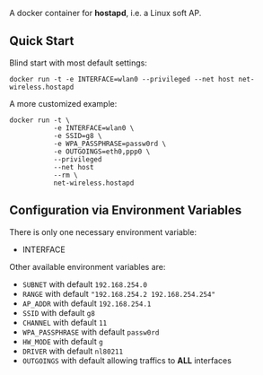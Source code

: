 A docker container for **hostapd**, i.e. a Linux soft AP.

## Quick Start

Blind start with most default settings:
```
docker run -t -e INTERFACE=wlan0 --privileged --net host net-wireless.hostapd
```

A more customized example:
```
docker run -t \
           -e INTERFACE=wlan0 \
           -e SSID=g8 \
           -e WPA_PASSPHRASE=passw0rd \
           -e OUTGOINGS=eth0,ppp0 \
           --privileged
           --net host
           --rm \
           net-wireless.hostapd
```

## Configuration via Environment Variables

There is only one necessary environment variable:
* INTERFACE

Other available environment variables are:
* `SUBNET` with default `192.168.254.0`
* `RANGE` with default `"192.168.254.2 192.168.254.254"`
* `AP_ADDR` with default `192.168.254.1`
* `SSID` with default `g8`
* `CHANNEL` with default `11`
* `WPA_PASSPHRASE` with default `passw0rd`
* `HW_MODE` with default `g`
* `DRIVER` with default `nl80211`
* `OUTGOINGS` with default allowing traffics to **ALL** interfaces
